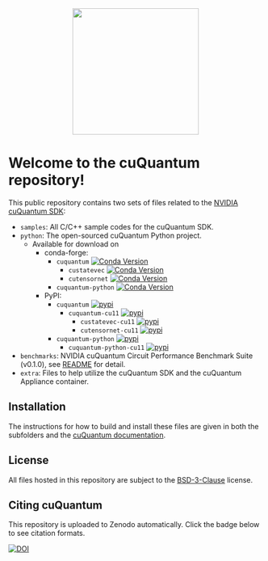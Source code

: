 <div align="center"><img src="https://developer.nvidia.com/sites/default/files/akamai/nvidia-cuquantum-icon.svg" width="250"/></div>

# Welcome to the cuQuantum repository!

This public repository contains two sets of files related to the [NVIDIA cuQuantum SDK](https://developer.nvidia.com/cuquantum-sdk):

- `samples`: All C/C++ sample codes for the cuQuantum SDK.
- `python`: The open-sourced cuQuantum Python project.
  - Available for download on
    - conda-forge:
      - `cuquantum` [![Conda Version](https://img.shields.io/conda/vn/conda-forge/cuquantum.svg)](https://anaconda.org/conda-forge/cuquantum)
        - `custatevec` [![Conda Version](https://img.shields.io/conda/vn/conda-forge/custatevec.svg)](https://anaconda.org/conda-forge/custatevec)
        - `cutensornet` [![Conda Version](https://img.shields.io/conda/vn/conda-forge/cutensornet.svg)](https://anaconda.org/conda-forge/cutensornet)
      - `cuquantum-python` [![Conda Version](https://img.shields.io/conda/vn/conda-forge/cuquantum-python.svg)](https://anaconda.org/conda-forge/cuquantum-python)
    - PyPI:
      - `cuquantum` [![pypi](https://img.shields.io/pypi/v/cuquantum.svg)](https://pypi.python.org/pypi/cuquantum)
        - `cuquantum-cu11` [![pypi](https://img.shields.io/pypi/v/cuquantum-cu11.svg)](https://pypi.python.org/pypi/cuquantum-cu11)
          - `custatevec-cu11` [![pypi](https://img.shields.io/pypi/v/custatevec-cu11.svg)](https://pypi.python.org/pypi/custatevec-cu11)
          - `cutensornet-cu11` [![pypi](https://img.shields.io/pypi/v/cutensornet-cu11.svg)](https://pypi.python.org/pypi/cutensornet-cu11)
      - `cuquantum-python` [![pypi](https://img.shields.io/pypi/v/cuquantum-python.svg)](https://pypi.python.org/pypi/cuquantum-python)
        - `cuquantum-python-cu11` [![pypi](https://img.shields.io/pypi/v/cuquantum-python-cu11.svg)](https://pypi.python.org/pypi/cuquantum-python-cu11)
- `benchmarks`: NVIDIA cuQuantum Circuit Performance Benchmark Suite (v0.1.0), see [README](./benchmarks/README.md) for detail.
- `extra`: Files to help utilize the cuQuantum SDK and the cuQuantum Appliance container.

## Installation

The instructions for how to build and install these files are given in both the subfolders and
the [cuQuantum documentation](https://docs.nvidia.com/cuda/cuquantum/index.html).

## License

All files hosted in this repository are subject to the [BSD-3-Clause](./LICENSE) license.

## Citing cuQuantum

This repository is uploaded to Zenodo automatically. Click the badge below to see citation formats.

[![DOI](https://zenodo.org/badge/DOI/10.5281/zenodo.6385574.svg)](https://doi.org/10.5281/zenodo.6385574)
